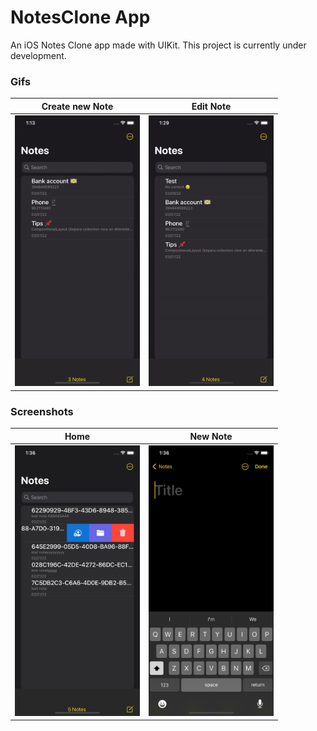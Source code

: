# NotesClone App
An iOS Notes Clone app made with UIKit. This project is currently under development.

### Gifs
| Create new Note | Edit Note |
| --- | --- |
| <img src="Images/gifs/Gif-Notes-CreateNote.gif" width=200> | <img src="Images/gifs/Gif-Notes-EditNote.gif" width=200> |

### Screenshots
| Home | New Note |
| --- | --- |
| <img src="Images/NotesClone-Home.png" width=200> | <img src="Images/NotesClone-NewNote.png" width=200> |
